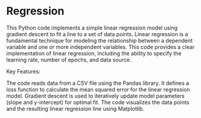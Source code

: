 # Regression
This Python code implements a simple linear regression model using gradient descent to fit a line to a set of data points. Linear regression is a fundamental technique for modeling the relationship between a dependent variable and one or more independent variables. This code provides a clear implementation of linear regression, including the ability to specify the learning rate, number of epochs, and data source.

Key Features:

The code reads data from a CSV file using the Pandas library.
It defines a loss function to calculate the mean squared error for the linear regression model.
Gradient descent is used to iteratively update model parameters (slope and y-intercept) for optimal fit.
The code visualizes the data points and the resulting linear regression line using Matplotlib.
